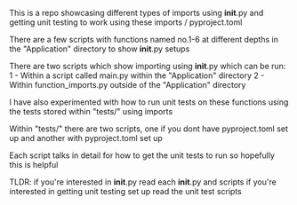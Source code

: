 This is a repo showcasing different types of imports using __init__.py and getting
unit testing to work using these imports / pyproject.toml

There are a few scripts with functions named no.1-6 at different depths in the 
"Application" directory to show __init__.py setups

There are two scripts which show importing using __init__.py which can be run:
    1 - Within a script called main.py within the "Application" directory
    2 - Within function_imports.py outside of the "Application" directory

I have also experimented with how to run unit tests on these functions using the tests
stored within "tests/" using imports

Within "tests/" there are two scripts, one if you dont have pyproject.toml set up and
another with pyproject.toml set up

Each script talks in detail for how to get the unit tests to run so hopefully this is helpful


TLDR: if you're interested in __init__.py read each __init__.py and scripts
      if you're interested in getting unit testing set up read the unit test scripts